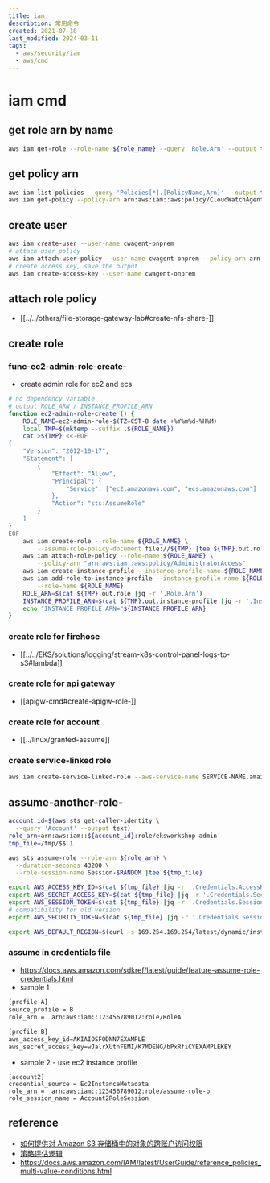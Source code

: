 ```yaml
---
title: iam
description: 常用命令
created: 2021-07-18
last_modified: 2024-03-11
tags:
  - aws/security/iam
  - aws/cmd
---
```


# iam cmd

## get role arn by name
```sh
aws iam get-role --role-name ${role_name} --query 'Role.Arn' --output text
```

## get policy arn
```sh
aws iam list-policies --query 'Policies[*].[PolicyName,Arn]' --output text |grep CloudWatchAgentServerPolicy
aws iam get-policy --policy-arn arn:aws:iam::aws:policy/CloudWatchAgentServerPolicy
```

## create user 
```sh
aws iam create-user --user-name cwagent-onprem
# attach user policy
aws iam attach-user-policy --user-name cwagent-onprem --policy-arn arn:aws:iam::aws:policy/CloudWatchAgentServerPolicy
# create access key, save the output
aws iam create-access-key --user-name cwagent-onprem
```

## attach role policy
- [[../../others/file-storage-gateway-lab#create-nfs-share-]]

## create role
### func-ec2-admin-role-create-
- create admin role for ec2 and ecs
```sh title="func-ec2-admin-role-create"
# no dependency variable
# output ROLE_ARN / INSTANCE_PROFILE_ARN
function ec2-admin-role-create () {
    ROLE_NAME=ec2-admin-role-$(TZ=CST-8 date +%Y%m%d-%H%M)
    local TMP=$(mktemp --suffix .${ROLE_NAME})
    cat >${TMP} <<-EOF
{
    "Version": "2012-10-17",
    "Statement": [
        {
            "Effect": "Allow",
            "Principal": {
                "Service": ["ec2.amazonaws.com", "ecs.amazonaws.com"]
            },
            "Action": "sts:AssumeRole"
        }
    ]
}
EOF
    aws iam create-role --role-name ${ROLE_NAME} \
        --assume-role-policy-document file://${TMP} |tee ${TMP}.out.role
    aws iam attach-role-policy --role-name ${ROLE_NAME} \
        --policy-arn "arn:aws:iam::aws:policy/AdministratorAccess"
    aws iam create-instance-profile --instance-profile-name ${ROLE_NAME} |tee ${TMP}.out.instance-profile
    aws iam add-role-to-instance-profile --instance-profile-name ${ROLE_NAME} \
        --role-name ${ROLE_NAME}
    ROLE_ARN=$(cat ${TMP}.out.role |jq -r '.Role.Arn')
    INSTANCE_PROFILE_ARN=$(cat ${TMP}.out.instance-profile |jq -r '.InstanceProfile.Arn')
    echo "INSTANCE_PROFILE_ARN="${INSTANCE_PROFILE_ARN}
}

```

### create role for firehose

- [[../../EKS/solutions/logging/stream-k8s-control-panel-logs-to-s3#lambda]]

### create role for api gateway

- [[apigw-cmd#create-apigw-role-]]

### create role for account

- [[../linux/granted-assume]]

### create service-linked role

```sh
aws iam create-service-linked-role --aws-service-name SERVICE-NAME.amazonaws.com
```

## assume-another-role-

```sh
account_id=$(aws sts get-caller-identity \
  --query 'Account' --output text)
role_arn=arn:aws:iam::${account_id}:role/eksworkshop-admin
tmp_file=/tmp/$$.1

aws sts assume-role --role-arn ${role_arn} \
  --duration-seconds 43200 \
  --role-session-name Session-$RANDOM |tee ${tmp_file}

export AWS_ACCESS_KEY_ID=$(cat ${tmp_file} |jq -r '.Credentials.AccessKeyId' )
export AWS_SECRET_ACCESS_KEY=$(cat ${tmp_file} |jq -r '.Credentials.SecretAccessKey' )
export AWS_SESSION_TOKEN=$(cat ${tmp_file} |jq -r '.Credentials.SessionToken' )
# compatibility for old version 
export AWS_SECURITY_TOKEN=$(cat ${tmp_file} |jq -r '.Credentials.SessionToken' )

export AWS_DEFAULT_REGION=$(curl -s 169.254.169.254/latest/dynamic/instance-identity/document | jq -r '.region')

```

### assume in credentials file

- https://docs.aws.amazon.com/sdkref/latest/guide/feature-assume-role-credentials.html
- sample 1 
```txt
[profile A]
source_profile = B
role_arn =  arn:aws:iam::123456789012:role/RoleA
                
[profile B]
aws_access_key_id=AKIAIOSFODNN7EXAMPLE
aws_secret_access_key=wJalrXUtnFEMI/K7MDENG/bPxRfiCYEXAMPLEKEY
```
- sample 2 - use ec2 instance profile
```
[account2]
credential_source = Ec2InstanceMetadata
role_arn =  arn:aws:iam::123456789012:role/assume-role-b
role_session_name = Account2RoleSession

```

## reference

- [如何提供对 Amazon S3 存储桶中的对象的跨账户访问权限](https://aws.amazon.com/cn/premiumsupport/knowledge-center/cross-account-access-s3/)
- [策略评估逻辑](https://docs.aws.amazon.com/zh_cn/IAM/latest/UserGuide/reference_policies_evaluation-logic.html)
- https://docs.aws.amazon.com/IAM/latest/UserGuide/reference_policies_multi-value-conditions.html




